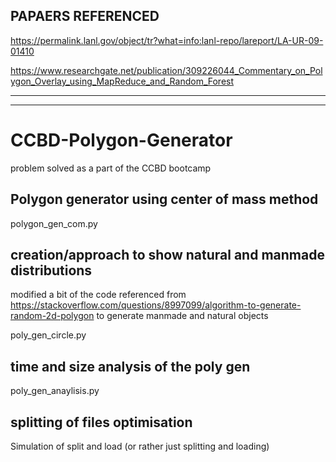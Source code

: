 ## PAPAERS REFERENCED

https://permalink.lanl.gov/object/tr?what=info:lanl-repo/lareport/LA-UR-09-01410

https://www.researchgate.net/publication/309226044_Commentary_on_Polygon_Overlay_using_MapReduce_and_Random_Forest

----------------------
----------------------



# CCBD-Polygon-Generator
problem solved as a part of the CCBD bootcamp

## Polygon generator using center of mass method

polygon_gen_com.py


## creation/approach to show natural and manmade distributions

modified a bit of the code referenced from https://stackoverflow.com/questions/8997099/algorithm-to-generate-random-2d-polygon to generate manmade and natural objects

poly_gen_circle.py

## time and size analysis of the poly gen

poly_gen_anaylisis.py

## splitting of files optimisation

Simulation of split and load (or rather just splitting and loading)
